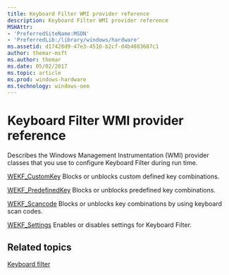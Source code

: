 ```yaml
---
title: Keyboard Filter WMI provider reference
description: Keyboard Filter WMI provider reference
MSHAttr:
- 'PreferredSiteName:MSDN'
- 'PreferredLib:/library/windows/hardware'
ms.assetid: d17428d9-47e3-4510-b2cf-d4b4883687c1
author: themar-msft
ms.author: themar
ms.date: 05/02/2017
ms.topic: article
ms.prod: windows-hardware
ms.technology: windows-oem
---
```

# Keyboard Filter WMI provider reference

Describes the Windows Management Instrumentation (WMI) provider classes that you use to configure Keyboard Filter during run time.

<a href="" id="wekf-customkey"></a>[WEKF\_CustomKey](wekf-customkey.md)
Blocks or unblocks custom defined key combinations.

<a href="" id="wekf-predefinedkey"></a>[WEKF\_PredefinedKey](wekf-predefinedkey.md)
Blocks or unblocks predefined key combinations.

<a href="" id="wekf-scancode"></a>[WEKF\_Scancode](wekf-scancode.md)
Blocks or unblocks key combinations by using keyboard scan codes.

<a href="" id="wekf-settings"></a>[WEKF\_Settings](wekf-settings.md)
Enables or disables settings for Keyboard Filter.

## Related topics

[Keyboard filter](keyboardfilter.md)
